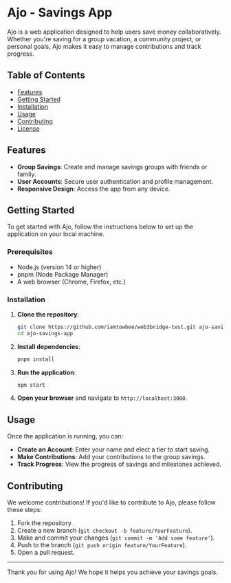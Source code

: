 # Ajo - Savings App

Ajo is a web application designed to help users save money collaboratively. Whether you're saving for a group vacation, a community project, or personal goals, Ajo makes it easy to manage contributions and track progress.

## Table of Contents

- [Features](#features)
- [Getting Started](#getting-started)
- [Installation](#installation)
- [Usage](#usage)
- [Contributing](#contributing)
- [License](#license)

## Features

- **Group Savings**: Create and manage savings groups with friends or family.
- **User Accounts**: Secure user authentication and profile management.
- **Responsive Design**: Access the app from any device.

## Getting Started

To get started with Ajo, follow the instructions below to set up the application on your local machine.

### Prerequisites

- Node.js (version 14 or higher)
- pnpm (Node Package Manager)
- A web browser (Chrome, Firefox, etc.)

### Installation

1. **Clone the repository**:
   ```bash
   git clone https://github.com/iamtowbee/web3bridge-test.git ajo-savings-app
   cd ajo-savings-app
   ```

2. **Install dependencies**:
   ```bash
   pnpm install
   ```

3. **Run the application**:
   ```bash
   npm start
   ```

4. **Open your browser** and navigate to `http://localhost:3000`.

## Usage

Once the application is running, you can:

- **Create an Account**: Enter your name and elect a tier to start saving.
- **Make Contributions**: Add your contributions to the group savings.
- **Track Progress**: View the progress of savings and milestones achieved.
<!-- TODO: - **Join a Group**: Enter a group code to join an existing savings group. -->

## Contributing

We welcome contributions! If you'd like to contribute to Ajo, please follow these steps:

1. Fork the repository.
2. Create a new branch (`git checkout -b feature/YourFeature`).
3. Make and commit your changes (`git commit -m 'Add some feature'`).
4. Push to the branch (`git push origin feature/YourFeature`).
5. Open a pull request.

<!-- ## License

This project is licensed under the MIT License - see the [LICENSE](LICENSE) file for details. -->

---

Thank you for using Ajo! We hope it helps you achieve your savings goals.
